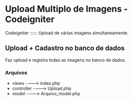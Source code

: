 # Upload Multiplo de Imagens - Codeigniter
Codeigniter :::::: Upload de várias imagens simultaneamente.

## Upload + Cadastro no banco de dados
Faz upload e registra todas as imagens no banco de dados.

### Arquivos
- views         ----> index.php
- controller    ----> Upload.php
- model			----> Arquivo_model.php